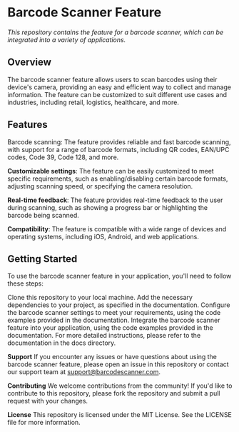 # Barcode Scanner Feature
*This repository contains the feature for a barcode scanner, which can be integrated into a variety of applications.*

## Overview
The barcode scanner feature allows users to scan barcodes using their device's camera, providing an easy and efficient way to collect and manage information. The feature can be customized to suit different use cases and industries, including retail, logistics, healthcare, and more.

## Features
Barcode scanning: The feature provides reliable and fast barcode scanning, with support for a range of barcode formats, including QR codes, EAN/UPC codes, Code 39, Code 128, and more.

**Customizable settings**: The feature can be easily customized to meet specific requirements, such as enabling/disabling certain barcode formats, adjusting scanning speed, or specifying the camera resolution.

**Real-time feedback**: The feature provides real-time feedback to the user during scanning, such as showing a progress bar or highlighting the barcode being scanned.

**Compatibility**: The feature is compatible with a wide range of devices and operating systems, including iOS, Android, and web applications.

## Getting Started
To use the barcode scanner feature in your application, you'll need to follow these steps:

Clone this repository to your local machine.
Add the necessary dependencies to your project, as specified in the documentation.
Configure the barcode scanner settings to meet your requirements, using the code examples provided in the documentation.
Integrate the barcode scanner feature into your application, using the code examples provided in the documentation.
For more detailed instructions, please refer to the documentation in the docs directory.

**Support**
If you encounter any issues or have questions about using the barcode scanner feature, please open an issue in this repository or contact our support team at support@barcodescanner.com.

**Contributing**
We welcome contributions from the community! If you'd like to contribute to this repository, please fork the repository and submit a pull request with your changes.

**License**
This repository is licensed under the MIT License. See the LICENSE file for more information.
